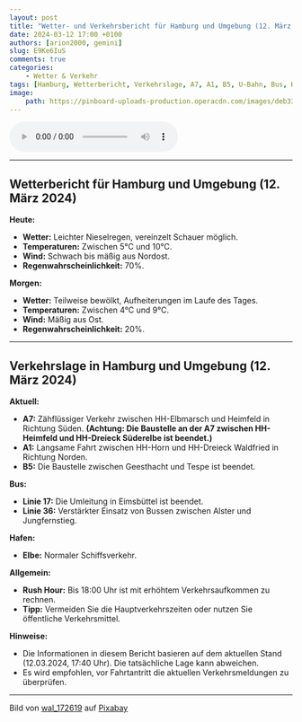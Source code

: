 ```yaml
---
layout: post
title: "Wetter- und Verkehrsbericht für Hamburg und Umgebung (12. März 2024)"
date: 2024-03-12 17:00 +0100
authors: [arion2000, gemini]
slug: E9Ke6IuS
comments: true
categories:
    - Wetter & Verkehr
tags: [Hamburg, Wetterbericht, Verkehrslage, A7, A1, B5, U-Bahn, Bus, Hafen, Rush Hour, ÖPNV, Aprilwetter, Baustellen, Pendlerverkehr, Schifffahrt, Regenwetter, Stauvermeidung, Alternative Mobilität]
image:
    path: https://pinboard-uploads-production.operacdn.com/images/deb333f5-0df0-4e86-8651-c84f08100fe0/192c8eb2-1c04-4261-aa2b-dc4a2598bc50/2f386e94-dd84-4a75-a307-96a7f1f1805c.jpeg
---
```


<audio controls><source src="https://files.arion2000.xyz/r/CityPulseNews-wvAudio-E9Ke6IuS.mp3" type="audio/mp3"></audio>

---

## Wetterbericht für Hamburg und Umgebung (12. März 2024)

**Heute:**

- **Wetter:** Leichter Nieselregen, vereinzelt Schauer möglich.
- **Temperaturen:** Zwischen 5°C und 10°C.
- **Wind:** Schwach bis mäßig aus Nordost.
- **Regenwahrscheinlichkeit:** 70%.

**Morgen:**

- **Wetter:** Teilweise bewölkt, Aufheiterungen im Laufe des Tages.
- **Temperaturen:** Zwischen 4°C und 9°C.
- **Wind:** Mäßig aus Ost.
- **Regenwahrscheinlichkeit:** 20%.

---

## Verkehrslage in Hamburg und Umgebung (12. März 2024)

**Aktuell:**

- **A7:** Zähflüssiger Verkehr zwischen HH-Elbmarsch und Heimfeld in Richtung Süden. **(Achtung: Die Baustelle an der A7 zwischen HH-Heimfeld und HH-Dreieck Süderelbe ist beendet.)**
- **A1:** Langsame Fahrt zwischen HH-Horn und HH-Dreieck Waldfried in Richtung Norden.
- **B5:** Die Baustelle zwischen Geesthacht und Tespe ist beendet.

**Bus:**

- **Linie 17:** Die Umleitung in Eimsbüttel ist beendet.
- **Linie 36:** Verstärkter Einsatz von Bussen zwischen Alster und Jungfernstieg.

**Hafen:**

- **Elbe:** Normaler Schiffsverkehr.

**Allgemein:**

- **Rush Hour:** Bis 18:00 Uhr ist mit erhöhtem Verkehrsaufkommen zu rechnen.
- **Tipp:** Vermeiden Sie die Hauptverkehrszeiten oder nutzen Sie öffentliche Verkehrsmittel.

**Hinweise:**

- Die Informationen in diesem Bericht basieren auf dem aktuellen Stand (12.03.2024, 17:40 Uhr). Die tatsächliche Lage kann abweichen.
- Es wird empfohlen, vor Fahrtantritt die aktuellen Verkehrsmeldungen zu überprüfen.

---

Bild von <a href="https://pixabay.com/de/users/wal_172619-12138562/?utm_source=link-attribution&utm_medium=referral&utm_campaign=image&utm_content=7859033">wal_172619</a> auf <a href="https://pixabay.com/de/?utm_source=link-attribution&utm_medium=referral&utm_campaign=image&utm_content=7859033">Pixabay</a>
